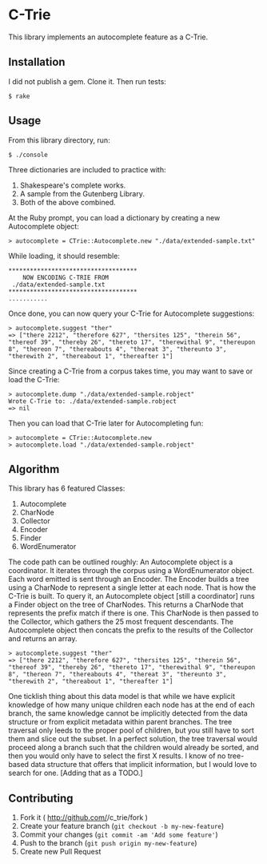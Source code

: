 # C-Trie

This library implements an autocomplete feature as a C-Trie.

## Installation

I did not publish a gem. Clone it.  Then run tests:

    $ rake

## Usage

From this library directory, run:

    $ ./console

Three dictionaries are included to practice with:

1. Shakespeare's complete works.
2. A sample from the Gutenberg Library.
3. Both of the above combined.

At the Ruby prompt, you can load a dictionary by creating a
new Autocomplete object:

    > autocomplete = CTrie::Autocomplete.new "./data/extended-sample.txt"

While loading, it should resemble:

    ************************************
        NOW ENCODING C-TRIE FROM
     ./data/extended-sample.txt
    ************************************
    ...........

Once done, you can now query your C-Trie for Autocomplete
suggestions:

    > autocomplete.suggest "ther"
    => ["there 2212", "therefore 627", "thersites 125", "therein 56", "thereof 39", "thereby 26", "thereto 17", "therewithal 9", "thereupon 8", "thereon 7", "thereabouts 4", "thereat 3", "thereunto 3", "therewith 2", "thereabout 1", "thereafter 1"]

Since creating a C-Trie from a corpus takes time, you may want to save
or load the C-Trie:

    > autocomplete.dump "./data/extended-sample.robject"
    Wrote C-Trie to: ./data/extended-sample.robject
    => nil 

Then you can load that C-Trie later for Autocompleting fun:

    > autocomplete = CTrie::Autocomplete.new
    > autocomplete.load "./data/extended-sample.robject"

## Algorithm

This library has 6 featured Classes:

1. Autocomplete
2. CharNode
3. Collector
4. Encoder
5. Finder
6. WordEnumerator

The code path can be outlined roughly:
An Autocomplete object is a coordinator.  It iterates through the
corpus using a WordEnumerator object.  Each word emitted is sent
through an Encoder.  The Encoder builds a tree using a CharNode
to represent a single letter at each node.  That is how the C-Trie
is built.  To query it, an Autocomplete object [still a coordinator]
runs a Finder object on the tree of CharNodes.  This returns a
CharNode that represents the prefix match if there is one.  This
CharNode is then passed to the Collector, which gathers the 25
most frequent descendants.  The Autocomplete object then concats
the prefix to the results of the Collector and returns an
array.

    > autocomplete.suggest "ther"
    => ["there 2212", "therefore 627", "thersites 125", "therein 56", "thereof 39", "thereby 26", "thereto 17", "therewithal 9", "thereupon 8", "thereon 7", "thereabouts 4", "thereat 3", "thereunto 3", "therewith 2", "thereabout 1", "thereafter 1"]

One ticklish thing about this data model is that
while we have explicit
knowledge of how many unique children each node has at the end
of each branch,
the same knowledge cannot be implicitly detected from the data
structure or from explicit metadata within parent branches.
The tree traversal only leeds to the proper pool of
children, but you still have to sort them and slice out the subset.
In a perfect solution, the tree traversal would proceed along a
branch such that the children would already be sorted, and then
you would only have to select the first X results. 
I know of no tree-based data structure that
offers that implicit information, but I would love to
search for one. [Adding that as a TODO.]

## Contributing

1. Fork it ( http://github.com/<my-github-username>/c_trie/fork )
2. Create your feature branch (`git checkout -b my-new-feature`)
3. Commit your changes (`git commit -am 'Add some feature'`)
4. Push to the branch (`git push origin my-new-feature`)
5. Create new Pull Request
